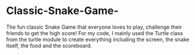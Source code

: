 # Classic-Snake-Game-
The fun classic Snake Game that everyone loves to play, challenge their friends to get the high score!
For my code, I mainly used the Turtle class from the turtle module to create everything including the screen, the snake itself, the food and the scoreboard.


